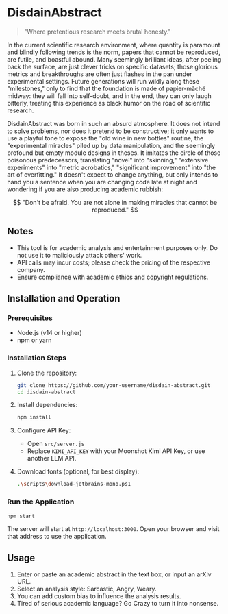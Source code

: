 # DisdainAbstract

> "Where pretentious research meets brutal honesty."

In the current scientific research environment, where quantity is paramount and blindly following trends is the norm, papers that cannot be reproduced, are futile, and boastful abound. Many seemingly brilliant ideas, after peeling back the surface, are just clever tricks on specific datasets; those glorious metrics and breakthroughs are often just flashes in the pan under experimental settings. Future generations will run wildly along these "milestones," only to find that the foundation is made of papier-mâché midway: they will fall into self-doubt, and in the end, they can only laugh bitterly, treating this experience as black humor on the road of scientific research.

DisdainAbstract was born in such an absurd atmosphere. It does not intend to solve problems, nor does it pretend to be constructive; it only wants to use a playful tone to expose the "old wine in new bottles" routine, the "experimental miracles" piled up by data manipulation, and the seemingly profound but empty module designs in theses. It imitates the circle of those poisonous predecessors, translating "novel" into "skinning," "extensive experiments" into "metric acrobatics," "significant improvement" into "the art of overfitting." It doesn't expect to change anything, but only intends to hand you a sentence when you are changing code late at night and wondering if you are also producing academic rubbish:

$$
"Don't be afraid. You are not alone in making miracles that cannot be reproduced."
$$

## Notes

- This tool is for academic analysis and entertainment purposes only. Do not use it to maliciously attack others' work.
- API calls may incur costs; please check the pricing of the respective company.
- Ensure compliance with academic ethics and copyright regulations.

## Installation and Operation

### Prerequisites

- Node.js (v14 or higher)
- npm or yarn

### Installation Steps

1. Clone the repository:
   ```bash
   git clone https://github.com/your-username/disdain-abstract.git
   cd disdain-abstract
   ```

2. Install dependencies:
   ```bash
   npm install
   ```

3. Configure API Key:
   - Open `src/server.js`
   - Replace `KIMI_API_KEY` with your Moonshot Kimi API Key, or use another LLM API.

4. Download fonts (optional, for best display):
   ```bash
   .\scripts\download-jetbrains-mono.ps1
   ```

### Run the Application

```bash
npm start
```

The server will start at `http://localhost:3000`. Open your browser and visit that address to use the application.

## Usage

1. Enter or paste an academic abstract in the text box, or input an arXiv URL.
2. Select an analysis style: Sarcastic, Angry, Weary.
3. You can add custom bias to influence the analysis results.
4. Tired of serious academic language? Go Crazy to turn it into nonsense.


